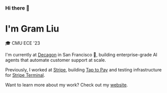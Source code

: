 ### Hi there 👋

# I'm Gram Liu

🎓 CMU ECE '23

I'm currently at [Decagon](https://decagon.ai/) in San Francisco 🌉, building enterprise-grade AI agents that automate customer support at scale.

Previously, I worked at [Stripe](https://stripe.com/), building [Tap to Pay](https://stripe.com/terminal/tap-to-pay) and testing infrastructure for [Stripe Terminal](https://stripe.com/terminal).

Want to learn more about my work? Check out my [website](https://gramliu.com).<br>
